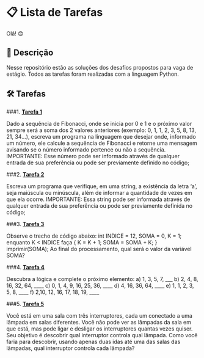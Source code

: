 # 📋 Lista de Tarefas 

Olá! 😊


## 🚀 Descrição

Nesse repositório estão as soluções dos desafios propostos para vaga de estágio. Todos as tarefas foram realizadas com a linguagem Python.

## 🛠️ Tarefas

###1. **[Tarefa 1](https://github.com/Byancacfurlan/teste_estagio_/blob/main/tarefa1.py)**

Dado a sequência de Fibonacci, onde se inicia por 0 e 1 e o próximo valor sempre será a soma dos 2 valores anteriores (exemplo: 0, 1, 1, 2, 3, 5, 8, 13, 21, 34...), escreva um programa na linguagem que desejar onde, informado um número, ele calcule a sequência de Fibonacci e retorne uma mensagem avisando se o número informado pertence ou não a sequência.
IMPORTANTE: Esse número pode ser informado através de qualquer entrada de sua preferência ou pode ser previamente definido no código;


###2. **[Tarefa 2](https://github.com/Byancacfurlan/teste_estagio_/blob/main/tarefa2.py)**
 
Escreva um programa que verifique, em uma string, a existência da letra ‘a’, seja maiúscula ou minúscula, além de informar a quantidade de vezes em que ela ocorre.
IMPORTANTE: Essa string pode ser informada através de qualquer entrada de sua preferência ou pode ser previamente definida no código;

###3. **[Tarefa 3](https://github.com/Byancacfurlan/teste_estagio_/blob/main/tarefa3.py)**

Observe o trecho de código abaixo: int INDICE = 12, SOMA = 0, K = 1; enquanto K < INDICE faça { K = K + 1; SOMA = SOMA + K; } imprimir(SOMA);
Ao final do processamento, qual será o valor da variável SOMA?

###4. **[Tarefa 4](https://github.com/Byancacfurlan/teste_estagio_/blob/main/tarefa4.py)**
 
Descubra a lógica e complete o próximo elemento:
a) 1, 3, 5, 7, ___
b) 2, 4, 8, 16, 32, 64, ____
c) 0, 1, 4, 9, 16, 25, 36, ____
d) 4, 16, 36, 64, ____
e) 1, 1, 2, 3, 5, 8, ____
f) 2,10, 12, 16, 17, 18, 19, ____

###5. **[Tarefa 5](https://github.com/Byancacfurlan/teste_estagio_/blob/main/tarefa5.md)**
 
Você está em uma sala com três interruptores, cada um conectado a uma lâmpada em salas diferentes. Você não pode ver as lâmpadas da sala em que está, mas pode ligar e desligar os interruptores quantas vezes quiser. Seu objetivo é descobrir qual interruptor controla qual lâmpada. Como você faria para descobrir, usando apenas duas idas até uma das salas das lâmpadas, qual interruptor controla cada lâmpada?  











